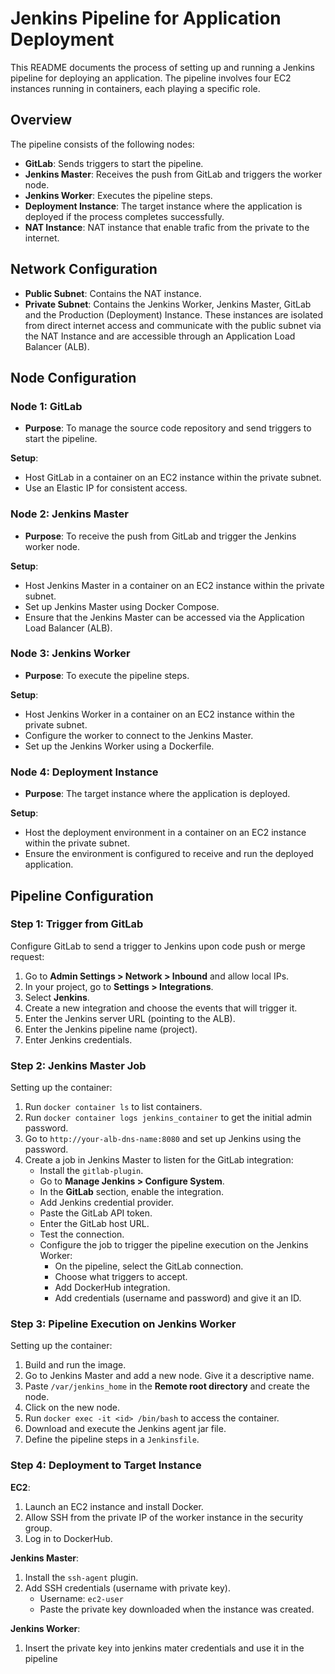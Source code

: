 # Jenkins Pipeline for Application Deployment

This README documents the process of setting up and running a Jenkins pipeline for deploying an application. The pipeline involves four EC2 instances running in containers, each playing a specific role.

## Overview

The pipeline consists of the following nodes:

- **GitLab**: Sends triggers to start the pipeline.
- **Jenkins Master**: Receives the push from GitLab and triggers the worker node.
- **Jenkins Worker**: Executes the pipeline steps.
- **Deployment Instance**: The target instance where the application is deployed if the process completes successfully.
- **NAT Instance**: NAT instance that enable trafic from the private to the internet.

## Network Configuration

- **Public Subnet**: Contains the  NAT instance.
- **Private Subnet**: Contains the Jenkins Worker, Jenkins Master, GitLab and the Production (Deployment) Instance. These instances are isolated from direct internet access and communicate with the public subnet via the NAT Instance
  and are accessible through an Application Load Balancer (ALB).

## Node Configuration

### Node 1: GitLab
- **Purpose**: To manage the source code repository and send triggers to start the pipeline.

**Setup**:
- Host GitLab in a container on an EC2 instance within the private subnet.
- Use an Elastic IP for consistent access.

### Node 2: Jenkins Master
- **Purpose**: To receive the push from GitLab and trigger the Jenkins worker node.

**Setup**:
- Host Jenkins Master in a container on an EC2 instance within the private subnet.
- Set up Jenkins Master using Docker Compose.
- Ensure that the Jenkins Master can be accessed via the Application Load Balancer (ALB).

### Node 3: Jenkins Worker
- **Purpose**: To execute the pipeline steps.

**Setup**:
- Host Jenkins Worker in a container on an EC2 instance within the private subnet.
- Configure the worker to connect to the Jenkins Master.
- Set up the Jenkins Worker using a Dockerfile.

### Node 4: Deployment Instance
- **Purpose**: The target instance where the application is deployed.

**Setup**:
- Host the deployment environment in a container on an EC2 instance within the private subnet.
- Ensure the environment is configured to receive and run the deployed application.

## Pipeline Configuration

### Step 1: Trigger from GitLab

Configure GitLab to send a trigger to Jenkins upon code push or merge request:

1. Go to **Admin Settings > Network > Inbound** and allow local IPs.
2. In your project, go to **Settings > Integrations**.
3. Select **Jenkins**.
4. Create a new integration and choose the events that will trigger it.
5. Enter the Jenkins server URL (pointing to the ALB).
6. Enter the Jenkins pipeline name (project).
7. Enter Jenkins credentials.

### Step 2: Jenkins Master Job

Setting up the container:

1. Run `docker container ls` to list containers.
2. Run `docker container logs jenkins_container` to get the initial admin password.
3. Go to `http://your-alb-dns-name:8080` and set up Jenkins using the password.
4. Create a job in Jenkins Master to listen for the GitLab integration:
   - Install the `gitlab-plugin`.
   - Go to **Manage Jenkins > Configure System**.
   - In the **GitLab** section, enable the integration.
   - Add Jenkins credential provider.
   - Paste the GitLab API token.
   - Enter the GitLab host URL.
   - Test the connection.
   - Configure the job to trigger the pipeline execution on the Jenkins Worker:
     - On the pipeline, select the GitLab connection.
     - Choose what triggers to accept.
     - Add DockerHub integration.
     - Add credentials (username and password) and give it an ID.

### Step 3: Pipeline Execution on Jenkins Worker

Setting up the container:

1. Build and run the image.
2. Go to Jenkins Master and add a new node. Give it a descriptive name.
3. Paste `/var/jenkins_home` in the **Remote root directory** and create the node.
4. Click on the new node.
5. Run `docker exec -it <id> /bin/bash` to access the container.
6. Download and execute the Jenkins agent jar file.
7. Define the pipeline steps in a `Jenkinsfile`.

### Step 4: Deployment to Target Instance

**EC2**:

1. Launch an EC2 instance and install Docker.
2. Allow SSH from the private IP of the worker instance in the security group.
3. Log in to DockerHub.

**Jenkins Master**:

1. Install the `ssh-agent` plugin.
2. Add SSH credentials (username with private key).
   - Username: `ec2-user`
   - Paste the private key downloaded when the instance was created.

**Jenkins Worker**:

1. Insert the private key into jenkins mater credentials and use it in the pipeline


